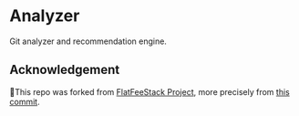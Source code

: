 # Analyzer

Git analyzer and recommendation engine.

## Acknowledgement

🚨This repo was forked from [FlatFeeStack Project](https://github.com/flatfeestack/flatfeestack),
more precisely from [this commit](https://github.com/flatfeestack/flatfeestack/tree/10b6ae5626e1d78f53048ed2b829aaa8a86ba441).
